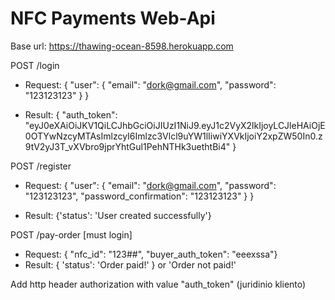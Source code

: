 # NFC Payments Web-Api

Base url: https://thawing-ocean-8598.herokuapp.com

POST /login
- Request: {
  "user": {
    "email": "dork@gmail.com",
    "password": "123123123"
  }
}

- Result: 
{
  "auth_token": "eyJ0eXAiOiJKV1QiLCJhbGciOiJIUzI1NiJ9.eyJ1c2VyX2lkIjoyLCJleHAiOjE0OTYwNzcyMTAsImlzcyI6Imlzc3Vlcl9uYW1lIiwiYXVkIjoiY2xpZW50In0.z9tV2yJ3T_vXVbro9jprYhtGul1PehNTHk3uethtBi4"
}

POST /register
- Request: {
  "user": {
    "email": "dork@gmail.com",
    "password": "123123123",
    "password_confirmation": "123123123"
  }
}

- Result:
{'status': 'User created successfully'}

POST /pay-order
[must login]
- Request: { "nfc_id": "123##", "buyer_auth_token": "eeexssa"}
- Result: { 'status': 'Order paid!' } or 'Order not paid!'

Add http header authorization with value "auth_token" (juridinio kliento)